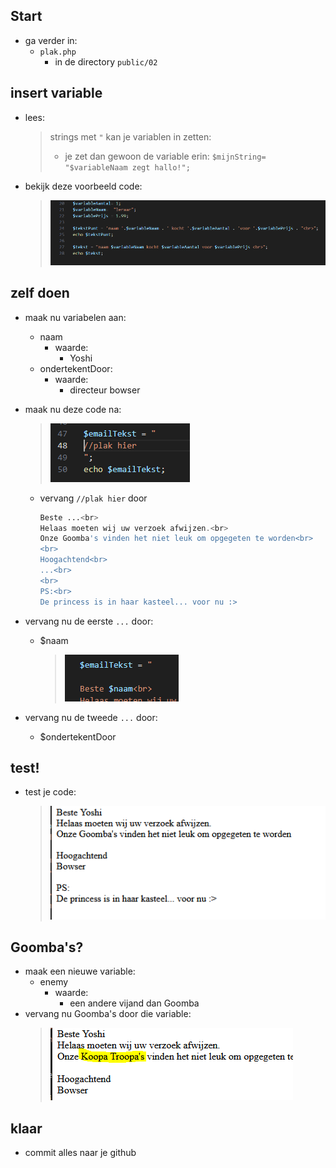 ## Start
- ga verder in:
    - `plak.php`
        - in de directory `public/02`
        
        
## insert variable

- lees:
    > strings met `"` kan je variablen in zetten:
    > - je zet dan gewoon de variable erin:
    >   ```$mijnString= "$variableNaam zegt hallo!";```

- bekijk deze voorbeeld code:
    > ![](img/voorbeeld.PNG)


## zelf doen

- maak nu variabelen aan:
    - naam
        - waarde:
            - Yoshi
    - ondertekentDoor:
        - waarde:
            - directeur bowser

- maak nu deze code na:
    > ![](img/email.PNG)
    - vervang `//plak hier` door
        ```php
        Beste ...<br>
        Helaas moeten wij uw verzoek afwijzen.<br>
        Onze Goomba's vinden het niet leuk om opgegeten te worden<br>
        <br>
        Hoogachtend<br>
        ...<br>
        <br>
        PS:<br>
        De princess is in haar kasteel... voor nu :>
        ```

- vervang nu de eerste `...` door:
    - $naam
        > ![](img/vervang.PNG)
- vervang nu de tweede `...` door:
    - $ondertekentDoor

## test!
- test je code:
    > ![](img/testbowser.PNG)

## Goomba's?

- maak een nieuwe variable:
    - enemy
        - waarde:
            - een andere vijand dan Goomba
- vervang nu Goomba's door die variable:
    > ![](img/testbowser2.PNG)
    
## klaar
- commit alles naar je github

